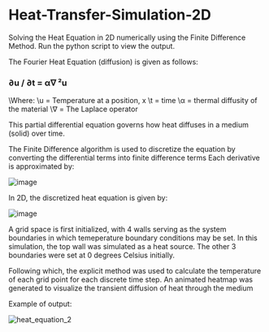 # Heat-Transfer-Simulation-2D
Solving the Heat Equation in 2D numerically using the Finite Difference Method. Run the python script to view the output.

The Fourier Heat Equation (diffusion) is given as follows:

### ∂u / ∂t = α∇ ²u

\Where:
\u = Temperature at a position, x
\t = time
\α = thermal diffusity of the material
\∇ = The Laplace operator

This partial differential equation governs how heat diffuses in a medium (solid) over time.

The Finite Difference algorithm is used to discretize the equation by converting the differential terms into finite difference terms
Each derivative is approximated by:

![image](https://github.com/BrandonTayKaiheng/Heat-Transfer-Simulation-2D/assets/115394445/f745c04e-9e65-4a55-bae7-ba36636c7274)

In 2D, the discretized heat equation is given by:

![image](https://github.com/BrandonTayKaiheng/Heat-Transfer-Simulation-2D/assets/115394445/4921c211-89d1-498a-9479-10ea51180549)

A grid space is first initialized, with 4 walls serving as the system boundaries in which temeperature boundary conditions may be set. In this simulation, the top wall was simulated as a heat source. The other 3 boundaries were set at 0 degrees Celsius initially.

Following which, the explicit method was used to calculate the temperature of each grid point for each discrete time step. An animated heatmap was generated to visualize the transient diffusion of heat through the medium

Example of output:

![heat_equation_2](https://github.com/BrandonTayKaiheng/Heat-Transfer-Simulation-2D/assets/115394445/703dad2f-f62c-463b-a0dd-dfb81eb2160b)
